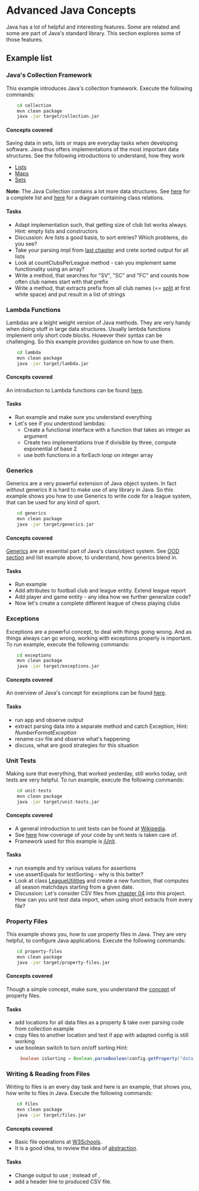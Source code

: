 # Advanced Java Concepts

Java has a lot of helpful and interesting features. Some are related and some are part of Java's standard library. This section explores some of those features.

## Example list

### Java's Collection Framework
This example introduces Java's collection framework. Execute the following commands:
```bash
    cd collection
    mvn clean package
    java -jar target/collection.jar
```

#### Concepts covered
Saving data in sets, lists or maps are everyday tasks when developing software. Java thus offers implementations of the most important data structures. See the following introductions to understand, how they work

* [Lists](https://www.geeksforgeeks.org/list-interface-java-examples/)
* [Maps](https://www.geeksforgeeks.org/map-interface-java-examples/)
* [Sets](https://www.geeksforgeeks.org/set-in-java/)

__Note:__ The Java Collection contains a lot more data structures. See [here](https://www.geeksforgeeks.org/collections-in-java-2/) for a complete list and [here](https://en.wikipedia.org/wiki/Java_collections_framework) for a diagram containing class relations.

#### Tasks
* Adapt implementation such, that getting size of club list works always. Hint: empty lists and constructors
* Discussion: Are lists a good basis, to sort entries? Which problems, do you see?
* Take your parsing impl from [last chapter](../04-ood/Readme.md) and crete sorted output for all lists
* Look at countClubsPerLeague method - can you implement same functionality using an array?
* Write a method, that searches for "SV", "SC" and "FC" and counts how often club names start with that prefix
* Write a method, that extracts prefix from all club names (== [split](https://www.w3schools.com/java/ref_string_split.asp) at first white space) and put result in a list of strings

### Lambda Functions
Lambdas are a leight weight version of Java methods. They are very handy when doing stuff in large data structures. Usually lambda functions implement only short code blocks. However their syntax can be challenging. So this example provides guidance on how to use them.
```bash
    cd lambda
    mvn clean package
    java -jar target/lambda.jar
```

#### Concepts covered
An introduction to Lambda functions can be found [here](https://www.w3schools.com/java/java_lambda.asp).

#### Tasks
* Run example and make sure you understand everything
* Let's see if you understood lambdas:
  * Create a functional interface with a function that takes an integer as argument
  * Create two implementations true if divisible by three, compute exponential of base 2
  * use both functions in a forEach loop on integer array

### Generics
Generics are a very powerful extension of Java object system. In fact without generics it is hard to make use of any library in Java. So this example shows you how to use Generics to write code for a league system, that can be used for any kind of sport.

```bash
    cd generics
    mvn clean package
    java -jar target/generics.jar
```

#### Concepts covered
[Generics](https://en.wikipedia.org/wiki/Generics_in_Java) are an essential part of Java's class/object system. See [OOD section](../04-ood/Readme.md) and list example above, to understand, how generics blend in.

#### Tasks
* Run example
* Add attributes to football club and league entity. Extend league report
* Add player and game entity - any idea how we further generalize code?
* Now let's create a complete different league of chess playing clubs

### Exceptions
Exceptions are a powerful concept, to deal with things going wrong. And as things always can go wrong, working with exceptions properly is important. To run example, execute the following commands:
```bash
    cd exceptions
    mvn clean package
    java -jar target/exceptions.jar
```

#### Concepts covered
An overview of Java's concept for exceptions can be found [here](https://www.w3schools.com/java/java_try_catch.asp).

#### Tasks
* run app and observe output
* extract parsing data into a separate method and catch Exception, Hint: _NumberFormatException_
* rename csv file and observe what's happening
* discuss, what are good strategies for this situation

### Unit Tests
Making sure that everything, that worked yesterday, still works today, unit tests are very helpful. To run example, execute the following commands:
```bash
    cd unit-tests
    mvn clean package
    java -jar target/unit-tests.jar
```

#### Concepts covered
* A general introduction to unit tests can be found at [Wikipedia](https://en.wikipedia.org/wiki/Unit_testing). 
* See [here](https://www.atlassian.com/continuous-delivery/software-testing/code-coverage) how coverage of your code by unit tests is taken care of.
* Framework used for this example is [jUnit](https://junit.org/junit5/).

#### Tasks
* run example and try various values for assertions
* use assertEquals for testSorting - why is this better?
* Look at class [LeagueUtilities](unit-tests/src/main/java/de/starwit/LeagueUtilities.java) and create a new function, that computes all season matchdays starting from a given date.
* Discussion: Let's consider CSV files from [chapter 04](../04-ood/football/) into this project. How can you unit test data import, when using short extracts from every file?

### Property Files
This example shows you, how to use property files in Java. They are very helpful, to configure Java applications. Execute the following commands:
```bash
    cd property-files
    mvn clean package
    java -jar target/property-files.jar
```

#### Concepts covered
Though a simple concept, make sure, you understand the [concept](https://en.wikipedia.org/wiki/.properties) of property files.

#### Tasks
* add locations for all data files as a property & take over parsing code from collection example
* copy files to another location and test if app with adapted config is still working
* use boolean switch to turn on/off sorting Hint:
  ```java
    boolean isSorting = Boolean.parseBoolean(config.getProperty("data.sort"));
  ```

### Writing & Reading from Files
Writing to files is an every day task and here is an example, that shows you, how write to files in Java. Execute the following commands:
```bash
    cd files
    mvn clean package
    java -jar target/files.jar
```

#### Concepts covered
* Basic file operations at [W3Schools](https://www.w3schools.com/java/java_files.asp).
* It is a good idea, to review the idea of [abstraction](https://www.w3schools.com/java/java_abstract.asp).

#### Tasks
* Change output to use ; instead of ,
* add a header line to produced CSV file.

